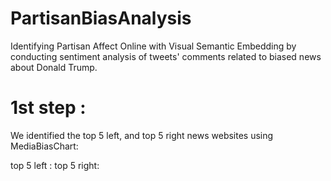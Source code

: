 # PartisanBiasAnalysis
Identifying Partisan Affect Online with Visual Semantic Embedding by conducting sentiment analysis of tweets' comments related to biased news about Donald Trump.

# 1st step : 
We identified the top 5 left, and top 5 right news websites using MediaBiasChart:

top 5 left :
top 5 right: 
